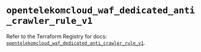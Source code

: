 # `opentelekomcloud_waf_dedicated_anti_crawler_rule_v1`

Refer to the Terraform Registry for docs: [`opentelekomcloud_waf_dedicated_anti_crawler_rule_v1`](https://registry.terraform.io/providers/opentelekomcloud/opentelekomcloud/1.36.47/docs/resources/waf_dedicated_anti_crawler_rule_v1).
